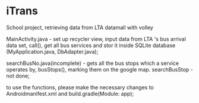 # iTrans
School project, retrieving data from LTA datamall with volley

MainActivity.java - set up recycler view, input data from LTA 's bus arrival data set, call(), get all bus services and stor it inside SQLite database (MyApplication.java, DbAdapter.java);

searchBusNo.java(incomplete) - gets all the bus stops which a service operates by, busStops(), marking them on the google map.
searchBusStop - not done;

to use the functions, please make the necessary changes to Androidmanifest.xml and build.gradle(Module: app);
